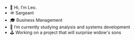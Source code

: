 - 👋 Hi, I’m Leo.
- 🪖 Sargeant
- 🎓 Business Management
- 🌱 I’m currently studying analysis and systems development
- 🕹 Working on a project that will surprise widow's sons

<!---
lbritoj/lbritoj is a ✨ special ✨ repository because its `README.md` (this file) appears on your GitHub profile.
You can click the Preview link to take a look at your changes.
--->
